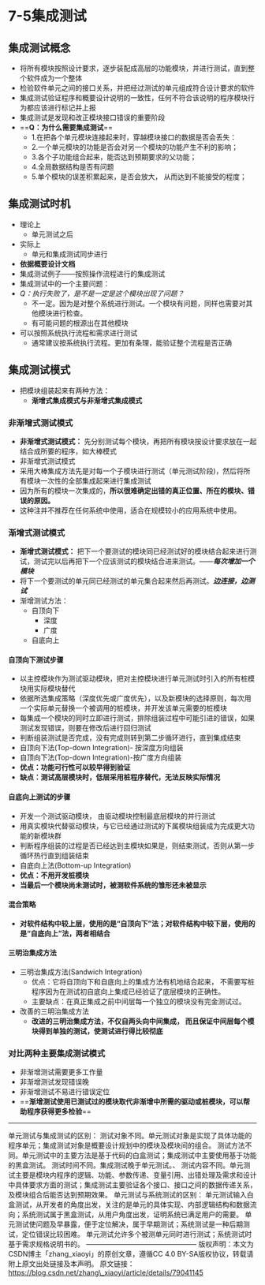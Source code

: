 # 7-5集成测试

## 集成测试概念

* 将所有模块按照设计要求，逐步装配成高层的功能模块，并进行测试，直到整个软件成为一个整体
* 检验软件单元之间的接口关系，并把经过测试的单元组成符合设计要求的软件
* 集成测试验证程序和概要设计说明的一致性，任何不符合该说明的程序模块行为都应该进行标记并上报
* 集成测试是发现和改正模块接口错误的重要阶段
* \==**Q：为什么需要集成测试**==
  * 1.在把各个单元模块连接起来时，穿越模块接口的数据是否会丢失：
  * 2.一个单元模块的功能是否会对另一个模块的功能产生不利的影响；
  * 3.各个子功能组合起来，能否达到预期要求的父功能；
  * 4.全局数据结构是否有问题
  * 5.单个模块的误差积累起来，是否会放大， 从而达到不能接受的程度；

## 集成测试时机

* 理论上
  * 单元测试之后
* 实际上
  * 单元和集成测试同步进行
* **依据概要设计文档**
* 集成测试例子——按照操作流程进行的集成测试
* 集成测试中的一个主要问题：
* _Q：执行失败了，是不是一定是这个模块出现了问题？_
  * 不一定。因为是对整个系统进行测试。一个模块有问题，同样也需要对其他模块进行检查。
  * 有可能问题的根源出在其他模块
* 可以按照系统执行流程和需求进行测试
  * 通常建议按系统执行流程。更加有条理，能验证整个流程是否正确

## 集成测试模式

* 把模块组装起来有两种方法：
  * **渐增式集成模式与非渐增式集成模式**

### 非渐增式测试模式

* **非渐增式测试模式：** 先分别测试每个模块，再把所有模块按设计要求放在一起结合成所要的程序，如大棒模式
* 非渐增式测试模式
* 采用大棒集成方法先是对每一个子模块进行测试（单元测试阶段)，然后将所有模块一次性的全部集成起来进行集成测试
* 因为所有的模块一次集成的，**所以很难确定出错的真正位置、所在的模块、错误的原因。**
* 这种注并不推荐在任何系统中使用，适合在规模较小的应用系统中使用。

### 渐增式测试模式

* **渐增式测试模式：** 把下一个要测试的模块同已经测试好的模块结合起来进行测试，测试完以后再把下一个应该测试的模块结合进来测试。——_**每次增加一个模块**_
* 将下一个要测试的单元同已经测试的单元集合起来然后再测试。_**边连接，边测试**_
* 渐增测试方法：
  * 自顶向下
    * 深度
    * 广度
  * 自底向上

#### 自顶向下测试步骤

* 以主控模块作为测试驱动模块，把对主控模块进行单元测试时引入的所有桩模块用实际模块替代
* 依据所选集成策略（深度优先或广度优先），以及新模块的选择原则，每次用一个实际单元替换一个被调用的桩模块，并开发该单元需要的桩模块
* 每集成一个模块的同时立即进行测试，排除组装过程中可能引进的错误，如果测试发现错误，则要在修改后进行回归测试
* 判断组装测试是否完成，没有完成则转到第二步循环进行，直到集成结束
* 自顶向下法(Top-down Integration)- 按深度方向组装
* 自顶向下法(Top-down Integration)-按广度方向组装
* **优点：功能可行性可以较早得到验证**
* **缺点：测试高层模块时，低层采用桩程序替代，无法反映实际情况**

#### 自底向上测试的步骤

* 开发一个测试驱动模块， 由驱动模块控制最底层模块的并行测试
* 用真实模块代替驱动模块，与它已经通过测试的下属模块组装成为完成更大功能的新模块群
* 判断程序组装的过程是否已经达到主模块如果是，则结束测试，否则从第一步循环热行直到组装结束
* 自底向上法(Bottom-up Integration)
* **优点：不用开发桩模块**
* **当最后一个模块尚未测试时，被测软件系统的雏形还未被显示**

#### 混合策略

* **对软件结构中较上层，使用的是“自顶向下”法；对软件结构中较下层，使用的是“自底向上”法，两者相结合**

#### 三明治集成方法

* 三明治集成方法(Sandwich Integration)
  * 优点：它将自顶向下和自底向上的集成方法有机地结合起来， 不需要写桩程序因为在测试初自底向上集成已经验证了底层模块的正确性。
  * 主要缺点：在真正集成之前中间层每一个独立的模块没有完金测试过。
* 改善的三明治集成方法
  * **改进的三明治集成方法，不仅自两头向中间集成， 而且保证中间层每个模块得到单独的测试，使测试进行得比较彻底**

### 对比两种主要集成测试模式

* 非渐增测试需要更多工作量
* 非渐增测试发现错误晚
* 非渐增测试不易进行错误定位
* \==**渐增测试使用已测试过的模块取代非渐增中所需的驱动或桩模块，可以帮助程序获得更多检验**==

***

单元测试与集成测试的区别： 测试对象不同。单元测试对象是实现了具体功能的程序单元；集成测试对象是概要设计规划中的模块及模块间的组合。 测试方法不同。单元测试中的主要方法是基于代码的白盒测试；集成测试中主要使用基于功能的黑盒测试。 测试时间不同。集成测试晚于单元测试。、 测试内容不同。单元测试主要是模块内程序的逻辑、功能、参数传递、变量引用、出错处理及需求和设计中具体要求方面的测试；集成测试主要验证各个接口、接口之间的数据传递关系，及模块组合后能否达到预期效果。 单元测试与系统测试的区别： 单元测试输入白盒测试，从开发者的角度出发，关注的是单元的具体实现、内部逻辑结构和数据流向；系统测试属于黑盒测试，从用户角度出发，证明系统已满足用户的需要。 单元测试使问题及早暴露，便于定位解决，属于早期测试；系统测试是一种后期测试，定位错误比较困难。 单元测试允许多个被测单元同时进行测试；系统测试时基于需求规格说明书的。 ———————————————— 版权声明：本文为CSDN博主「zhang\_xiaoyi」的原创文章，遵循CC 4.0 BY-SA版权协议，转载请附上原文出处链接及本声明。 原文链接：https://blog.csdn.net/zhang\_xiaoyi/article/details/79041145
